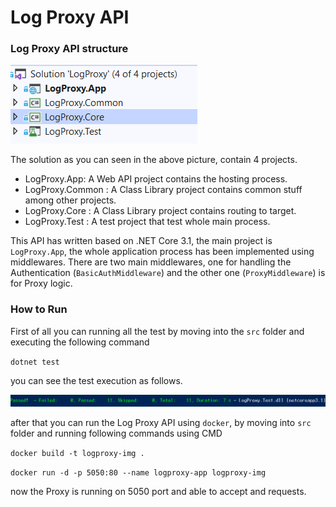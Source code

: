 # Log Proxy API
### Log Proxy API structure

![proj](./images/proj.PNG)

The solution as you can seen in the above picture, contain 4 projects.

* LogProxy.App: A Web API project contains the hosting process.
* LogProxy.Common : A Class Library project contains common stuff among other projects.
* LogProxy.Core : A Class Library project contains routing to target.
* LogProxy.Test : A test project that test whole main process.

This API has written based on .NET Core 3.1, the main project is `LogProxy.App`, the whole application process has been implemented using middlewares.
There are two main middlewares, one for handling the Authentication (`BasicAuthMiddleware`) and the other one (`ProxyMiddleware`) is for Proxy logic.

### How to Run
First of all you can running all the test by moving into the `src` folder and executing the following command

`dotnet test`

you can see the test execution as follows.

![proj](./images/testexe.PNG)

after that you can run the Log Proxy API using `docker`, by moving into `src` folder and running following commands using CMD

`docker build -t logproxy-img .`

`docker run -d -p 5050:80 --name logproxy-app logproxy-img`

now the Proxy is running on 5050 port and able to accept and requests.
